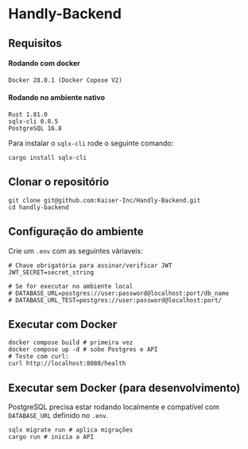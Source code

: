 # Handly-Backend

## Requisitos

#### Rodando com docker
```
Docker 28.0.1 (Docker Copose V2)
```

#### Rodando no ambiente nativo
```
Rust 1.81.0
sqlx-cli 0.8.5
PostgreSQL 16.8
```

Para instalar o ```sqlx-cli``` rode o seguinte comando:
```
cargo install sqlx-cli
```

## Clonar o repositório
```
git clone git@github.com:Kaiser-Inc/Handly-Backend.git
cd handly-backend
```

## Configuração do ambiente
Crie um ```.env``` com as seguintes váriaveis:

```
# Chave obrigatória para assinar/verificar JWT
JWT_SECRET=secret_string

# Se for executar no ambiente local
# DATABASE_URL=postgres://user:password@localhost:port/db_name
# DATABASE_URL_TEST=postgres://user:password@localhost:port/
```

## Executar com Docker
```
docker compose build # primeira vez
docker compose up -d # sobe Postgres e API
# Teste com curl:
curl http://localhost:8080/health
```

## Executar sem Docker (para desenvolvimento)

PostgreSQL precisa estar rodando localmente e compatível com ```DATABASE_URL``` definido no ```.env```.

```
sqlx migrate run # aplica migrações
cargo run # inicia a API
```